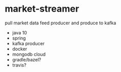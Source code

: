 # market-streamer

pull market data feed producer and produce to kafka

* java 10
* spring
* kafka producer
* docker
* mongodb cloud
* gradle/bazel?
* travis?
